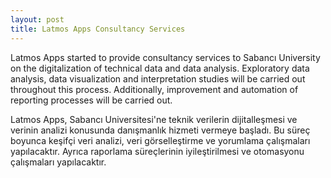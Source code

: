 ```yaml
---
layout: post
title: Latmos Apps Consultancy Services
---
```



Latmos Apps started to provide consultancy services to Sabancı University on the digitalization of technical data and data analysis.
Exploratory data analysis, data visualization and interpretation studies will be carried out throughout this process. Additionally, improvement and automation of reporting processes will be carried out.

Latmos Apps, Sabancı Universitesi'ne teknik verilerin dijitalleşmesi  ve verinin analizi konusunda danışmanlık hizmeti vermeye başladı. 
Bu süreç boyunca keşifçi veri analizi, veri görselleştirme ve yorumlama çalışmaları yapılacaktır. Ayrıca raporlama süreçlerinin iyileştirilmesi ve otomasyonu çalışmaları yapılacaktır. 